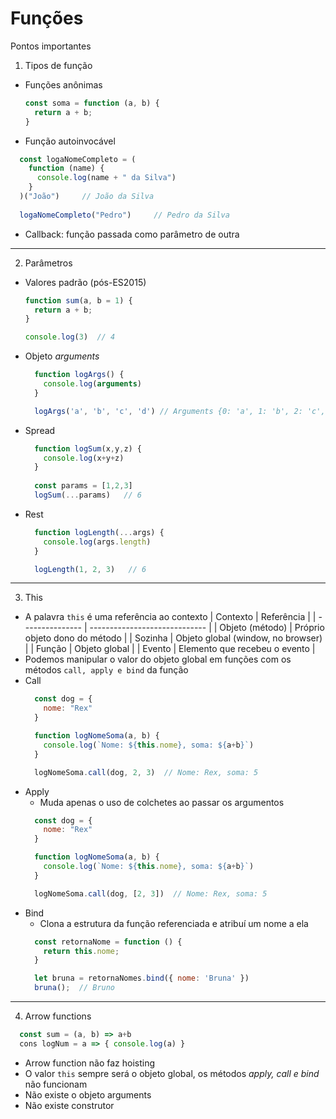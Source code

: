 # Funções
Pontos importantes

1. Tipos de função
- Funções anônimas
  ```js
  const soma = function (a, b) {
    return a + b;
  }
  ```
- Função autoinvocável
```js
  const logaNomeCompleto = (
    function (name) {
      console.log(name + " da Silva")
    }
  )("João")     // João da Silva
  
  logaNomeCompleto("Pedro")     // Pedro da Silva
```
- Callback: função passada como parâmetro de outra
-----
2. Parâmetros
- Valores padrão (pós-ES2015)
  ```js
  function sum(a, b = 1) {
    return a + b;
  }

  console.log(3)  // 4
- Objeto *arguments*
  ```js
    function logArgs() {
      console.log(arguments)
    }

    logArgs('a', 'b', 'c', 'd') // Arguments {0: 'a', 1: 'b', 2: 'c', 3: 'd'}
  ```
- Spread
  ```js
    function logSum(x,y,z) {
      console.log(x+y+z)
    }
    
    const params = [1,2,3]
    logSum(...params)   // 6
  ```
- Rest
  ```js
    function logLength(...args) {
      console.log(args.length)
    }

    logLength(1, 2, 3)   // 6
  ```
---
3. This
- A palavra `this` é uma referência ao contexto
  |     Contexto    |           Referência          |
  | --------------- | ----------------------------- |
  | Objeto (método) | Próprio objeto dono do método | 
  | Sozinha         | Objeto global (window, no browser) |
  | Função          | Objeto global                 |
  | Evento          | Elemento que recebeu o evento |
- Podemos manipular o valor do objeto global em funções com os métodos `call, apply e bind` da função 
- Call
  ```js
    const dog = {
      nome: "Rex"
    }

    function logNomeSoma(a, b) {
      console.log(`Nome: ${this.nome}, soma: ${a+b}`)
    }

    logNomeSoma.call(dog, 2, 3)  // Nome: Rex, soma: 5
  ```
- Apply 
  - Muda apenas o uso de colchetes ao passar os argumentos
  ```js
    const dog = {
      nome: "Rex"
    }

    function logNomeSoma(a, b) {
      console.log(`Nome: ${this.nome}, soma: ${a+b}`)
    }

    logNomeSoma.call(dog, [2, 3])  // Nome: Rex, soma: 5
  ```
- Bind
  - Clona a estrutura da função referenciada e atribuí um nome a ela
  ```js
    const retornaNome = function () {
      return this.nome;
    }

    let bruna = retornaNomes.bind({ nome: 'Bruna' })
    bruna();  // Bruno
  ```
-----
4. Arrow functions
  ```js
    const sum = (a, b) => a+b
    cons logNum = a => { console.log(a) }
  ```
  - Arrow function não faz hoisting
  - O valor `this` sempre será o objeto global, os métodos *apply, call e bind* não funcionam
  - Não existe o objeto arguments
  - Não existe construtor